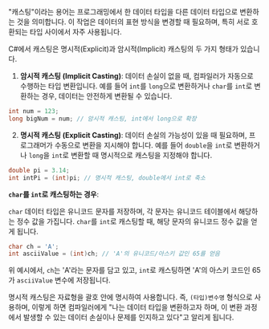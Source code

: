 "캐스팅"이라는 용어는 프로그래밍에서 한 데이터 타입을 다른 데이터 타입으로 변환하는 것을 의미합니다. 이 작업은 데이터의 표현 방식을 변경할 때 필요하며, 특히 서로 호환되는 타입 사이에서 자주 사용됩니다. 

C#에서 캐스팅은 명시적(Explicit)과 암시적(Implicit) 캐스팅의 두 가지 형태가 있습니다.

1. **암시적 캐스팅 (Implicit Casting)**: 데이터 손실이 없을 때, 컴파일러가 자동으로 수행하는 타입 변환입니다. 예를 들어 `int`를 `long`으로 변환하거나 `char`를 `int`로 변환하는 경우, 데이터는 안전하게 변환될 수 있습니다.

```csharp
int num = 123;
long bigNum = num; // 암시적 캐스팅, int에서 long으로 확장
```

2. **명시적 캐스팅 (Explicit Casting)**: 데이터 손실의 가능성이 있을 때 필요하며, 프로그래머가 수동으로 변환을 지시해야 합니다. 예를 들어 `double`을 `int`로 변환하거나 `long`을 `int`로 변환할 때 명시적으로 캐스팅을 지정해야 합니다.

```csharp
double pi = 3.14;
int intPi = (int)pi; // 명시적 캐스팅, double에서 int로 축소
```

**`char`를 `int`로 캐스팅하는 경우**: 

`char` 데이터 타입은 유니코드 문자를 저장하며, 각 문자는 유니코드 테이블에서 해당하는 정수 값을 가집니다. `char`를 `int`로 캐스팅할 때, 해당 문자의 유니코드 정수 값을 얻게 됩니다.

```csharp
char ch = 'A';
int asciiValue = (int)ch; // 'A'의 유니코드/아스키 값인 65를 얻음
```

위 예시에서, `ch`는 'A'라는 문자를 담고 있고, `int`로 캐스팅하면 'A'의 아스키 코드인 65가 `asciiValue` 변수에 저장됩니다.

명시적 캐스팅은 자료형을 괄호 안에 명시하여 사용합니다. 즉, `(타입)변수명` 형식으로 사용하며, 이렇게 하면 컴파일러에게 "나는 데이터 타입을 변환하고자 하며, 이 변환 과정에서 발생할 수 있는 데이터 손실이나 문제를 인지하고 있다"고 알리게 됩니다.